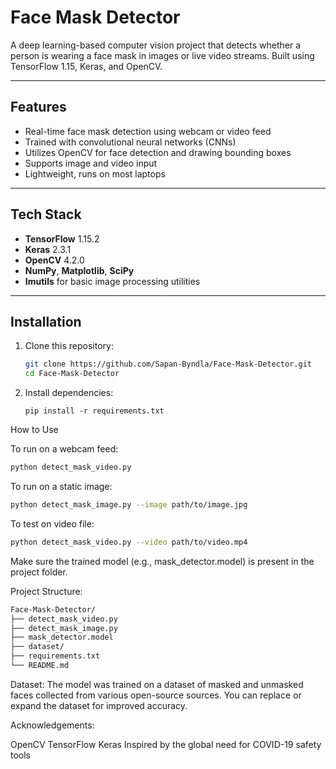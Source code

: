 # Face Mask Detector

A deep learning-based computer vision project that detects whether a person is wearing a face mask in images or live video streams. Built using TensorFlow 1.15, Keras, and OpenCV.

---

## Features

- Real-time face mask detection using webcam or video feed
- Trained with convolutional neural networks (CNNs)
- Utilizes OpenCV for face detection and drawing bounding boxes
- Supports image and video input
- Lightweight, runs on most laptops

---

## Tech Stack

- **TensorFlow** 1.15.2
- **Keras** 2.3.1
- **OpenCV** 4.2.0
- **NumPy**, **Matplotlib**, **SciPy**
- **Imutils** for basic image processing utilities

---

## Installation

1. Clone this repository:
   ```bash
   git clone https://github.com/Sapan-Byndla/Face-Mask-Detector.git
   cd Face-Mask-Detector

2. Install dependencies:
   ```
   pip install -r requirements.txt

How to Use

To run on a webcam feed:
 ```bash
python detect_mask_video.py
```

To run on a static image:
```bash
python detect_mask_image.py --image path/to/image.jpg
```

To test on video file:
```bash
python detect_mask_video.py --video path/to/video.mp4
```

Make sure the trained model (e.g., mask_detector.model) is present in the project folder.

Project Structure: 
```bash
Face-Mask-Detector/
├── detect_mask_video.py
├── detect_mask_image.py
├── mask_detector.model
├── dataset/                
├── requirements.txt
└── README.md
```

Dataset:
The model was trained on a dataset of masked and unmasked faces collected from various open-source sources. You can replace or expand the dataset for improved accuracy.

Acknowledgements:

OpenCV
TensorFlow
Keras
Inspired by the global need for COVID-19 safety tools
